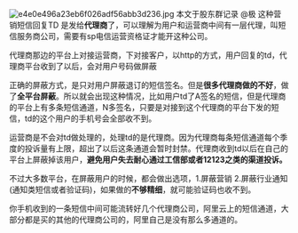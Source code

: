 ![e4e0e496a23eb6f026adf56abb3d236.jpg](https://cdn.nlark.com/yuque/0/2023/jpeg/1285871/1693993948292-1331dea2-1a01-4097-a795-de06a99a28d8.jpeg#averageHue=%23292929&clientId=u3915786a-58b7-4&from=paste&height=325&id=ue4b042dc&originHeight=2532&originWidth=1170&originalType=binary&ratio=1&rotation=0&showTitle=false&size=211442&status=done&style=none&taskId=u861bb727-add7-4caa-b1f5-6e2cd0b00b8&title=&width=150)  本文于股东群记录 @极 
这种营销短信回复TD 是发给**代理商**了，可以理解为用户和运营商中间有一层代理，叫短信服务商公司，需要有sp电信运营资格证才能开这种公司。

代理商那边的平台上对接运营商，下对接客户，以http的方式，用户回复的td，代理商平台收到了以后，会对用户号码做屏蔽

正确的屏蔽方式，是只对用户屏蔽退订的短信签名。但是**很多代理商做的不好**，做了**全平台屏蔽**。所以就会出现这种情况，比如用户td了A签名的短信，但是代理商的平台上有多条短信通道，N多签名，只要是对接到这个代理商的平台下发的短信，td的这个用户的手机号会全部收不到。

运营商是不会对td做处理的，处理td的是代理商。因为代理商每条短信通道每个季度的投诉量有上限，超出了以后这条通道会暂时封禁。代理商收到td以后在自己的平台上屏蔽掉该用户，**避免用户失去耐心通过工信部或者12123之类的渠道投诉。**

不过大多数平台，在屏蔽用户的时候，都会做出选项，1.屏蔽营销 2.屏蔽行业通知(通知类短信或者验证码)，如果做的**不够精细**，就可能验证码也收不到。

你手机收到的一条短信中间可能流转好几个代理商公司，阿里云上的短信通道，大部分都是买的其他的代理商公司的，阿里自己是没有那么多通道的。



